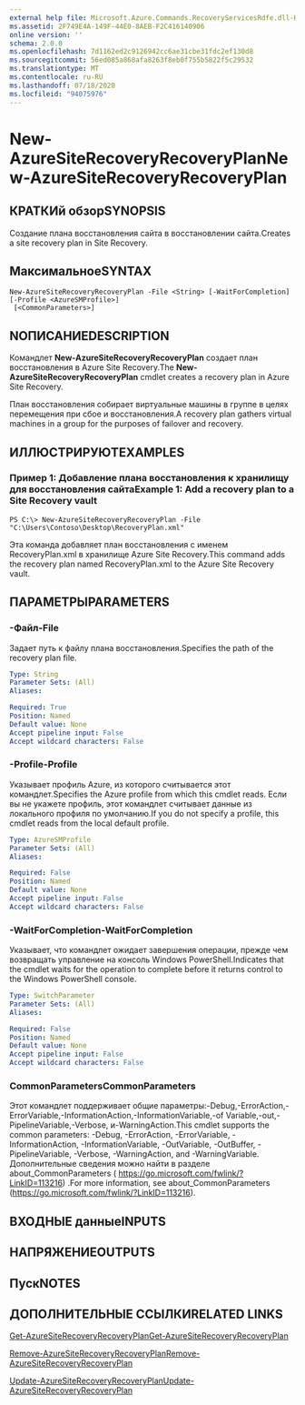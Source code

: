 ```yaml
---
external help file: Microsoft.Azure.Commands.RecoveryServicesRdfe.dll-Help.xml
ms.assetid: 2F749E4A-149F-44E0-8AEB-F2C416140906
online version: ''
schema: 2.0.0
ms.openlocfilehash: 7d1162ed2c9126942cc6ae31cbe31fdc2ef130d8
ms.sourcegitcommit: 56ed085a868afa8263f8eb0f755b5822f5c29532
ms.translationtype: MT
ms.contentlocale: ru-RU
ms.lasthandoff: 07/18/2020
ms.locfileid: "94075976"
---
```

# <span data-ttu-id="779ea-101">New-AzureSiteRecoveryRecoveryPlan</span><span class="sxs-lookup"><span data-stu-id="779ea-101">New-AzureSiteRecoveryRecoveryPlan</span></span>

## <span data-ttu-id="779ea-102">КРАТКИй обзор</span><span class="sxs-lookup"><span data-stu-id="779ea-102">SYNOPSIS</span></span>
<span data-ttu-id="779ea-103">Создание плана восстановления сайта в восстановлении сайта.</span><span class="sxs-lookup"><span data-stu-id="779ea-103">Creates a site recovery plan in Site Recovery.</span></span>

## <span data-ttu-id="779ea-104">Максимальное</span><span class="sxs-lookup"><span data-stu-id="779ea-104">SYNTAX</span></span>

```
New-AzureSiteRecoveryRecoveryPlan -File <String> [-WaitForCompletion] [-Profile <AzureSMProfile>]
 [<CommonParameters>]
```

## <span data-ttu-id="779ea-105">NОПИСАНИЕ</span><span class="sxs-lookup"><span data-stu-id="779ea-105">DESCRIPTION</span></span>
<span data-ttu-id="779ea-106">Командлет **New-AzureSiteRecoveryRecoveryPlan** создает план восстановления в Azure Site Recovery.</span><span class="sxs-lookup"><span data-stu-id="779ea-106">The **New-AzureSiteRecoveryRecoveryPlan** cmdlet creates a recovery plan in Azure Site Recovery.</span></span>

<span data-ttu-id="779ea-107">План восстановления собирает виртуальные машины в группе в целях перемещения при сбое и восстановления.</span><span class="sxs-lookup"><span data-stu-id="779ea-107">A recovery plan gathers virtual machines in a group for the purposes of failover and recovery.</span></span>

## <span data-ttu-id="779ea-108">ИЛЛЮСТРИРУЮТ</span><span class="sxs-lookup"><span data-stu-id="779ea-108">EXAMPLES</span></span>

### <span data-ttu-id="779ea-109">Пример 1: Добавление плана восстановления к хранилищу для восстановления сайта</span><span class="sxs-lookup"><span data-stu-id="779ea-109">Example 1: Add a recovery plan to a Site Recovery vault</span></span>
```
PS C:\> New-AzureSiteRecoveryRecoveryPlan -File "C:\Users\Contoso\Desktop\RecoveryPlan.xml"
```

<span data-ttu-id="779ea-110">Эта команда добавляет план восстановления с именем RecoveryPlan.xml в хранилище Azure Site Recovery.</span><span class="sxs-lookup"><span data-stu-id="779ea-110">This command adds the recovery plan named RecoveryPlan.xml to the Azure Site Recovery vault.</span></span>

## <span data-ttu-id="779ea-111">ПАРАМЕТРЫ</span><span class="sxs-lookup"><span data-stu-id="779ea-111">PARAMETERS</span></span>

### <span data-ttu-id="779ea-112">-Файл</span><span class="sxs-lookup"><span data-stu-id="779ea-112">-File</span></span>
<span data-ttu-id="779ea-113">Задает путь к файлу плана восстановления.</span><span class="sxs-lookup"><span data-stu-id="779ea-113">Specifies the path of the recovery plan file.</span></span>

```yaml
Type: String
Parameter Sets: (All)
Aliases: 

Required: True
Position: Named
Default value: None
Accept pipeline input: False
Accept wildcard characters: False
```

### <span data-ttu-id="779ea-114">-Profile</span><span class="sxs-lookup"><span data-stu-id="779ea-114">-Profile</span></span>
<span data-ttu-id="779ea-115">Указывает профиль Azure, из которого считывается этот командлет.</span><span class="sxs-lookup"><span data-stu-id="779ea-115">Specifies the Azure profile from which this cmdlet reads.</span></span>
<span data-ttu-id="779ea-116">Если вы не укажете профиль, этот командлет считывает данные из локального профиля по умолчанию.</span><span class="sxs-lookup"><span data-stu-id="779ea-116">If you do not specify a profile, this cmdlet reads from the local default profile.</span></span>

```yaml
Type: AzureSMProfile
Parameter Sets: (All)
Aliases: 

Required: False
Position: Named
Default value: None
Accept pipeline input: False
Accept wildcard characters: False
```

### <span data-ttu-id="779ea-117">-WaitForCompletion</span><span class="sxs-lookup"><span data-stu-id="779ea-117">-WaitForCompletion</span></span>
<span data-ttu-id="779ea-118">Указывает, что командлет ожидает завершения операции, прежде чем возвращать управление на консоль Windows PowerShell.</span><span class="sxs-lookup"><span data-stu-id="779ea-118">Indicates that the cmdlet waits for the operation to complete before it returns control to the Windows PowerShell console.</span></span>

```yaml
Type: SwitchParameter
Parameter Sets: (All)
Aliases: 

Required: False
Position: Named
Default value: None
Accept pipeline input: False
Accept wildcard characters: False
```

### <span data-ttu-id="779ea-119">CommonParameters</span><span class="sxs-lookup"><span data-stu-id="779ea-119">CommonParameters</span></span>
<span data-ttu-id="779ea-120">Этот командлет поддерживает общие параметры:-Debug,-ErrorAction,-ErrorVariable,-InformationAction,-InformationVariable,-of Variable,-out,-PipelineVariable,-Verbose, и-WarningAction.</span><span class="sxs-lookup"><span data-stu-id="779ea-120">This cmdlet supports the common parameters: -Debug, -ErrorAction, -ErrorVariable, -InformationAction, -InformationVariable, -OutVariable, -OutBuffer, -PipelineVariable, -Verbose, -WarningAction, and -WarningVariable.</span></span> <span data-ttu-id="779ea-121">Дополнительные сведения можно найти в разделе about_CommonParameters ( https://go.microsoft.com/fwlink/?LinkID=113216) .</span><span class="sxs-lookup"><span data-stu-id="779ea-121">For more information, see about_CommonParameters (https://go.microsoft.com/fwlink/?LinkID=113216).</span></span>

## <span data-ttu-id="779ea-122">ВХОДНЫЕ данные</span><span class="sxs-lookup"><span data-stu-id="779ea-122">INPUTS</span></span>

## <span data-ttu-id="779ea-123">НАПРЯЖЕНИЕ</span><span class="sxs-lookup"><span data-stu-id="779ea-123">OUTPUTS</span></span>

## <span data-ttu-id="779ea-124">Пуск</span><span class="sxs-lookup"><span data-stu-id="779ea-124">NOTES</span></span>

## <span data-ttu-id="779ea-125">ДОПОЛНИТЕЛЬНЫЕ ССЫЛКИ</span><span class="sxs-lookup"><span data-stu-id="779ea-125">RELATED LINKS</span></span>

[<span data-ttu-id="779ea-126">Get-AzureSiteRecoveryRecoveryPlan</span><span class="sxs-lookup"><span data-stu-id="779ea-126">Get-AzureSiteRecoveryRecoveryPlan</span></span>](./Get-AzureSiteRecoveryRecoveryPlan.md)

[<span data-ttu-id="779ea-127">Remove-AzureSiteRecoveryRecoveryPlan</span><span class="sxs-lookup"><span data-stu-id="779ea-127">Remove-AzureSiteRecoveryRecoveryPlan</span></span>](./Remove-AzureSiteRecoveryRecoveryPlan.md)

[<span data-ttu-id="779ea-128">Update-AzureSiteRecoveryRecoveryPlan</span><span class="sxs-lookup"><span data-stu-id="779ea-128">Update-AzureSiteRecoveryRecoveryPlan</span></span>](./Update-AzureSiteRecoveryRecoveryPlan.md)


